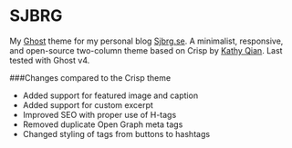 # SJBRG

My [Ghost](https://ghost.org) theme for my personal blog [Sjbrg.se](https://sjbrg.se). A minimalist, responsive, and open-source two-column theme based on Crisp by [Kathy Qian](http://kathyqian.com). Last tested with Ghost v4.

###Changes compared to the Crisp theme

* Added support for featured image and caption
* Added support for custom excerpt
* Improved SEO with proper use of H-tags
* Removed duplicate Open Graph meta tags
* Changed styling of tags from buttons to hashtags
